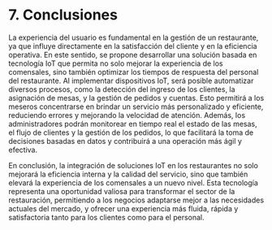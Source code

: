 # 7. Conclusiones
La experiencia del usuario es fundamental en la gestión de un restaurante, ya que influye directamente en la satisfacción del cliente y en la eficiencia operativa. En este sentido, se propone desarrollar una solución basada en tecnología IoT que permita no solo mejorar la experiencia de los comensales, sino también optimizar los tiempos de respuesta del personal del restaurante. Al implementar dispositivos IoT, será posible automatizar diversos procesos, como la detección del ingreso de los clientes, la asignación de mesas, y la gestión de pedidos y cuentas. Esto permitirá a los meseros concentrarse en brindar un servicio más personalizado y eficiente, reduciendo errores y mejorando la velocidad de atención. Además, los administradores podrán monitorear en tiempo real el estado de las mesas, el flujo de clientes y la gestión de los pedidos, lo que facilitará la toma de decisiones basadas en datos y contribuirá a una operación más ágil y efectiva. 

En conclusión, la integración de soluciones IoT en los restaurantes no solo mejorará la eficiencia interna y la calidad del servicio, sino que también elevará la experiencia de los comensales a un nuevo nivel. Esta tecnología representa una oportunidad valiosa para transformar el sector de la restauración, permitiendo a los negocios adaptarse mejor a las necesidades actuales del mercado, y ofrecer una experiencia más fluida, rápida y satisfactoria tanto para los clientes como para el personal. 
